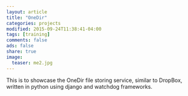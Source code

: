 ```yaml
---
layout: article
title: "OneDir"
categories: projects
modified: 2015-09-24T11:38:41-04:00
tags: [training]
comments: false
ads: false
share: true
image:
  teaser: me2.jpg
---
```


This is to showcase the OneDir file storing service, similar to DropBox, written in python using django and watchdog frameworks.


